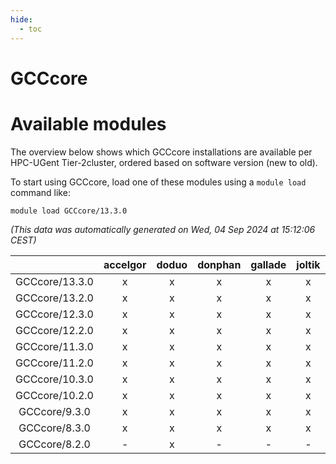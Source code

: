 ```yaml
---
hide:
  - toc
---
```


GCCcore
=======

# Available modules


The overview below shows which GCCcore installations are available per HPC-UGent Tier-2cluster, ordered based on software version (new to old).

To start using GCCcore, load one of these modules using a `module load` command like:

```shell
module load GCCcore/13.3.0
```

*(This data was automatically generated on Wed, 04 Sep 2024 at 15:12:06 CEST)*  

| |accelgor|doduo|donphan|gallade|joltik|shinx|skitty|
| :---: | :---: | :---: | :---: | :---: | :---: | :---: | :---: |
|GCCcore/13.3.0|x|x|x|x|x|x|x|
|GCCcore/13.2.0|x|x|x|x|x|x|x|
|GCCcore/12.3.0|x|x|x|x|x|x|x|
|GCCcore/12.2.0|x|x|x|x|x|x|x|
|GCCcore/11.3.0|x|x|x|x|x|x|x|
|GCCcore/11.2.0|x|x|x|x|x|x|x|
|GCCcore/10.3.0|x|x|x|x|x|-|x|
|GCCcore/10.2.0|x|x|x|x|x|-|x|
|GCCcore/9.3.0|x|x|x|x|x|-|x|
|GCCcore/8.3.0|x|x|x|x|x|-|x|
|GCCcore/8.2.0|-|x|-|-|-|-|-|
